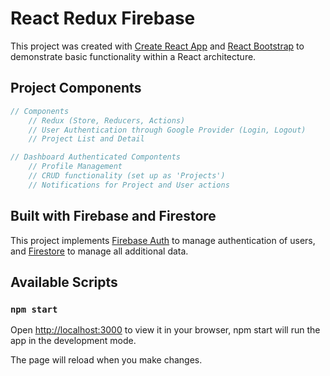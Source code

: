 # React Redux Firebase

This project was created with [Create React App](https://github.com/facebook/create-react-app) and [React Bootstrap](https://react-bootstrap.netlify.app/) to demonstrate basic functionality within a React architecture.

## Project Components

```javascript
// Components
    // Redux (Store, Reducers, Actions)
    // User Authentication through Google Provider (Login, Logout)
    // Project List and Detail

// Dashboard Authenticated Compontents
    // Profile Management
    // CRUD functionality (set up as 'Projects')
    // Notifications for Project and User actions
```

## Built with Firebase and Firestore

This project implements [Firebase Auth](https://firebase.google.com/docs/auth) to manage authentication of users, and [Firestore](https://firebase.google.com/docs/firestore/quickstart) to manage all additional data.

## Available Scripts

### `npm start`

Open [http://localhost:3000](http://localhost:3000) to view it in your browser, npm start will run the app in the development mode.

The page will reload when you make changes.